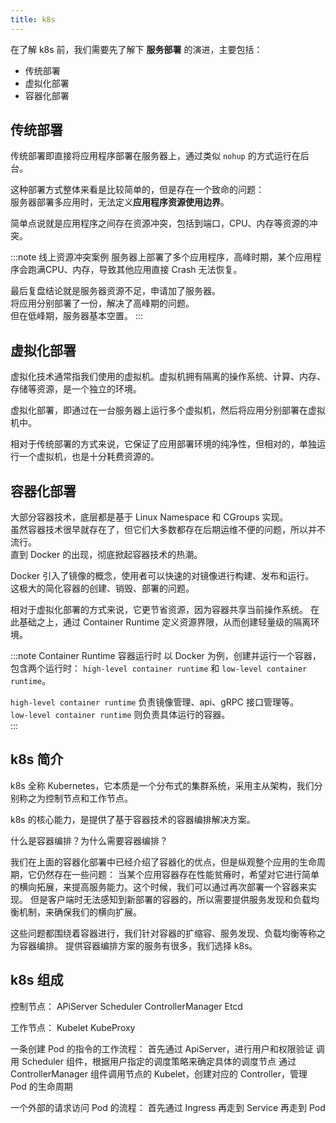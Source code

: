 ```yaml
---
title: k8s
---
```


在了解 k8s 前，我们需要先了解下 **服务部署** 的演进，主要包括：
* 传统部署
* 虚拟化部署
* 容器化部署

## 传统部署
传统部署即直接将应用程序部署在服务器上，通过类似 `nohup` 的方式运行在后台。

这种部署方式整体来看是比较简单的，但是存在一个致命的问题：  
服务器部署多应用时，无法定义**应用程序资源使用边界**。

简单点说就是应用程序之间存在资源冲突，包括到端口，CPU、内存等资源的冲突。

:::note 线上资源冲突案例
服务器上部署了多个应用程序，高峰时期，某个应用程序会跑满CPU、内存，导致其他应用直接 Crash 无法恢复。  

最后复盘结论就是服务器资源不足，申请加了服务器。  
将应用分别部署了一份，解决了高峰期的问题。  
但在低峰期，服务器基本空置。
:::

## 虚拟化部署
虚拟化技术通常指我们使用的虚拟机。虚拟机拥有隔离的操作系统、计算、内存、存储等资源，是一个独立的环境。

虚拟化部署，即通过在一台服务器上运行多个虚拟机，然后将应用分别部署在虚拟机中。

相对于传统部署的方式来说，它保证了应用部署环境的纯净性，但相对的，单独运行一个虚拟机，也是十分耗费资源的。

## 容器化部署
大部分容器技术，底层都是基于 Linux Namespace 和 CGroups 实现。  
虽然容器技术很早就存在了，但它们大多数都存在后期运维不便的问题，所以并不流行。  
直到 Docker 的出现，彻底掀起容器技术的热潮。

Docker 引入了镜像的概念，使用者可以快速的对镜像进行构建、发布和运行。  
这极大的简化容器的创建、销毁、部署的问题。

相对于虚拟化部署的方式来说，它更节省资源，因为容器共享当前操作系统。
在此基础之上，通过  Container Runtime 定义资源界限，从而创建轻量级的隔离环境。

:::note Container Runtime 容器运行时
以 Docker 为例，创建并运行一个容器，包含两个运行时： `high-level container runtime` 和 `low-level container runtime`。

`high-level container runtime` 负责镜像管理、api、gRPC 接口管理等。  
`low-level container runtime` 则负责具体运行的容器。  
:::

## k8s 简介
k8s 全称 Kubernetes，它本质是一个分布式的集群系统，采用主从架构，我们分别称之为控制节点和工作节点。  

k8s 的核心能力，是提供了基于容器技术的容器编排解决方案。

什么是容器编排？为什么需要容器编排？

我们在上面的容器化部署中已经介绍了容器化的优点，但是纵观整个应用的生命周期，它仍然存在一些问题：
当某个应用容器存在性能贫瘠时，希望对它进行简单的横向拓展，来提高服务能力。这个时候，我们可以通过再次部署一个容器来实现。
但是客户端时无法感知到新部署的容器的，所以需要提供服务发现和负载均衡机制，来确保我们的横向扩展。

这些问题都围绕着容器进行，我们针对容器的扩缩容、服务发现、负载均衡等称之为容器编排。
提供容器编排方案的服务有很多，我们选择 k8s。


## k8s 组成
控制节点：
APiServer
Scheduler
ControllerManager
Etcd

工作节点：
Kubelet
KubeProxy


一条创建 Pod 的指令的工作流程：
首先通过 ApiServer，进行用户和权限验证
调用 Scheduler 组件，根据用户指定的调度策略来确定具体的调度节点
通过 ControllerManager 组件调用节点的 Kubelet，创建对应的 Controller，管理 Pod 的生命周期

一个外部的请求访问 Pod 的流程：
首先通过 Ingress
再走到 Service
再走到 Pod



<!--

我们在上面说到，容器化部署，解决了资源隔离、利用的问题，但是运维期间仍然不可避免的存在其他问题，主要包括：
1、容器

k8s 是一个基于容器技术的分布式服务器集群，集群采用的是一个master多个worker，一个控制节点和多个工作节点，特点就是，提供优秀的容器编排能力。
容器编排：
容器扩缩容
容器自愈
服务发现
负载均衡


master节点：
ApiServer：操作集群资源对象的唯一入口，提供用户认证，授权，api注册和发现的功能
Scheduler：负责集群资源调度，按照预定的调度策略，将Pod调度到对应的节点上
ControllerManager：负责维护集群状态，Pod部署、自愈、扩缩容
Etcd：存储集群中所有的资源对象信息

work节点：
kubelet：负责维护容器的生命周期
kubeProxy：负责集群内的负载均衡和服务发现
CRI

一个简答的问题，用户调用kubectl指令部署一个Pod，中间会执行那些流程：
首先指令会走到apiServer服务，进行用户认证以及权限认证
然后会调用Schedule组件，根据用户指定的调度策略来确定具体的调度节点
然后通过ControllerManager组件通知对应的节点
节点上的kubelet组件接收ControllerManager组件的事件，创建对应的Controller，管理Pod的生命周期
外部流程则通过kubeproxy访问Pod

-->
